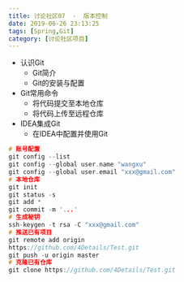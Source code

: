```yaml
---
title: 讨论社区07  -  版本控制
date: 2019-06-26 23:13:25
tags: [Spring,Git]
category: [讨论社区项目]
---
```


- 认识Git
  - Git简介
  - Git的安装与配置
- Git常用命令
  - 将代码提交至本地仓库
  - 将代码上传至远程仓库
- IDEA集成Git
  - 在IDEA中配置并使用Git

```c
# 账号配置
git config --list
git config --global user.name "wangxu"
git config --global user.email "xxx@gmail.com"
# 本地仓库
git init
git status -s
git add *
git commit -m '...'
# 生成秘钥
ssh-keygen -t rsa -C "xxx@gmail.com"
# 推送已有项目
git remote add origin
https://github.com/4Details/Test.git
git push -u origin master
# 克隆已有仓库
git clone https://github.com/4Details/Test.git
```

